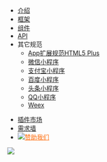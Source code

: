 * [介绍](README.md)
* [框架](collocation/pages.md)
* [组件](component/README.md)
* [API](api/README.md)
* 其它规范
  - [App扩展规范HTML5 Plus](http://www.html5plus.org/doc/h5p.html)
  - [微信小程序](https://developers.weixin.qq.com/miniprogram/dev/framework/)
  - [支付宝小程序](https://docs.alipay.com/mini/developer/getting-started)
  - [百度小程序](https://smartprogram.baidu.com/docs/develop/tutorial/codedir/)
  - [头条小程序](https://developer.toutiao.com/docs/framework/)
  - [QQ小程序](https://q.qq.com/wiki/develop/miniprogram/frame/)
  - [Weex](https://weex.apache.org/cn/guide/)

<ul class="nav-href">
	<li class="ext-link"><a href="//ext.dcloud.net.cn/" target="__blank">插件市场</a></li>
	<li><a href="//dev.dcloud.net.cn/wish/?channel=uniapp" target="__blank">需求墙</a></li>
	<li><a href="//dev.dcloud.net.cn/sponsor/?channel=uniapp" target="__blank" style="color:#FF6600!important;"><img src="//img-cdn-qiniu.dcloud.net.cn/uniapp/doc/heart.png" class="heart">赞助我们</a></li>
</ul>

<div class="github">
	<a href="//github.com/dcloudio/uni-app" target="_blank">
		<img src="//img-cdn-qiniu.dcloud.net.cn/uniapp/doc/github.svg">
	</a>
</div>